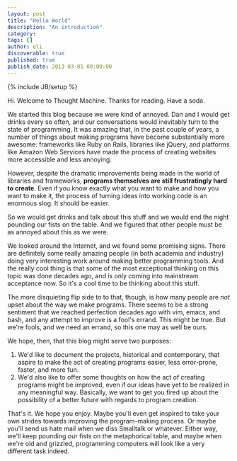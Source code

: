 ```yaml
---
layout: post
title: "Hello World"
description: "An introduction"
category: 
tags: []
author: eli
discoverable: true
published: true
publish_date: 2013-03-05 00:00:00
---
```


{% include JB/setup %}

Hi. Welcome to Thought Machine. Thanks for reading. Have a soda.

We started this blog because we were kind of annoyed. Dan and I would get drinks every so often, and our conversations would inevitably turn to the state of programming. It was amazing that, in the past couple of years, a number of things about making programs have become substantially more awesome: frameworks like Ruby on Rails, libraries like jQuery, and platforms like Amazon Web Services have made the process of creating websites more accessible and less annoying. 

However, despite the dramatic improvements being made in the world of libraries and frameworks, **programs themselves are still frustratingly hard to create**. Even if you know exactly what you want to make and how you want to make it, the process of turning ideas into working code is an enormous slog. It should be easier.

So we would get drinks and talk about this stuff and we would end the night pounding our fists on the table. And we figured that other people must be as annoyed about this as we were.

We looked around the Internet, and we found some promising signs. There are definitely some really amazing people (in both academia and industry) doing very interesting work around making better programming tools. And the really cool thing is that some of the most exceptional thinking on this topic was done decades ago, and is only coming into mainstream acceptance now. So it's a cool time to be thinking about this stuff.

The more disquieting flip side to to that, though, is how many people are *not* upset about the way we make programs. There seems to be a strong sentiment that we reached perfection decades ago with vim, emacs, and bash, and any attempt to improve is a fool's errand. This might be true. But we're fools, and we need an errand, so this one may as well be ours.

We hope, then, that this blog might serve two purposes: 

1. We'd like to document the projects, historical and contemporary, that aspire to make the act of creating programs easier, less error-prone, faster, and more fun.
2. We'd also like to offer some thoughts on how the act of creating programs might be improved, even if our ideas have yet to be realized in any meaningful way. Basically, we want to get you fired up about the possibility of a better future with regards to program creation.

That's it. We hope you enjoy. Maybe you'll even get inspired to take your own strides towards improving the program-making process. Or maybe you'll send us hate mail when we diss Smalltalk or whatever. Either way, we'll keep pounding our fists on the metaphorical table, and maybe when we're old and grizzled, programming computers will look like a very different task indeed.